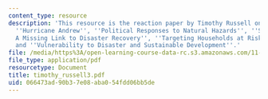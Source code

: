 ```yaml
---
content_type: resource
description: 'This resource is the reaction paper by Timothy Russell on the topics
  ''Hurricane Andrew'', ''Political Responses to Natural Hazards'', ''Social Capital:
  A Missing Link to Disaster Recovery'', ''Targeting Households at Risk for Storms'',
  and ''Vulnerability to Disaster and Sustainable Development''.'
file: /media/https%3A/open-learning-course-data-rc.s3.amazonaws.com/11-941-disaster-vulnerability-and-resilience-spring-2005/066473ad90b37e08aba054fdd06bb5de_timothy_russell3.pdf
file_type: application/pdf
resourcetype: Document
title: timothy_russell3.pdf
uid: 066473ad-90b3-7e08-aba0-54fdd06bb5de
---
```

